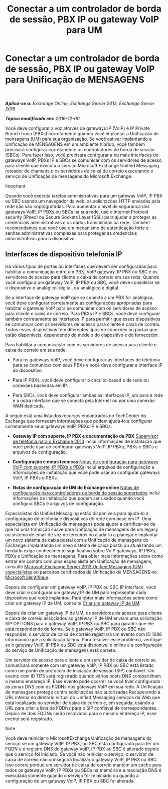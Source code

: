 ﻿---
title: 'Conectar a um controlador de borda de sessão, PBX IP ou gateway VoIP para UM'
TOCTitle: Conectar a um controlador de borda de sessão, PBX IP ou gateway VoIP para Unificação de MENSAGENS
ms:assetid: a7cecf59-b93a-413b-bb88-29f2669ef2cf
ms:mtpsurl: https://technet.microsoft.com/pt-br/library/Bb124084(v=EXCHG.150)
ms:contentKeyID: 50556250
ms.date: 05/22/2018
mtps_version: v=EXCHG.150
ms.translationtype: MT
---

# Conectar a um controlador de borda de sessão, PBX IP ou gateway VoIP para Unificação de MENSAGENS

 

_**Aplica-se a:** Exchange Online, Exchange Server 2013, Exchange Server 2016_

_**Tópico modificado em:** 2016-12-09_

Você deve configurar a voz através de gateways IP (VoIP) e IP Private Branch troca (PBXs) corretamente quando você implantar a Unificação de mensagens (UM) para sua organização. Se você estiver implantando a Unificação de MENSAGENS em um ambiente híbrido, você também precisará configurar corretamente os controladores de borda de sessão (SBCs). Para fazer isso, você precisará configurar a ou mais interfaces do gateways VoIP, PBXs IP e SBCs se comunicar com os servidores de acesso para cliente que executa o serviço Microsoft Exchange Unified Messaging roteador de chamada e os servidores de caixa de correio executando o serviço de Unificação de mensagens do Microsoft Exchange.


> [!IMPORTANT]
> Quando você executa tarefas administrativas para um gateway VoIP, IP PBX ou SBC usando um navegador da web, as solicitações HTTP enviadas pela rede não são criptografadas. Para aumentar o nível de segurança dos gateways VoIP, IP PBXs ou SBCs na sua rede, use o Internet Protocol security (IPsec) ou Secure Sockets Layer (SSL) para ajudar a proteger as credenciais administrativas e os dados transmitidos na rede. Também recomendamos que você use um mecanismo de autenticação forte e senhas administrativas complexas para proteger as credenciais administrativas para o dispositivo.



## Interfaces de dispositivo telefonia IP

Há vários tipos de portas ou interfaces que devem ser configuradas para habilitar a comunicação entre um PBX, VoIP gateway, IP PBX ou SBC e os servidores de acesso para cliente e caixa de correio em sua rede. Quando você configura um gateway VoIP, IP PBX ou SBC, você deve considerar se o dispositivo é analógico, digital, ou analógico e digital.

Se a interface de gateway VoIP que se conecta a um PBX for analógica, você deve configurar corretamente as configurações apropriadas para habilitar o gateway VoIP para se comunicar com os servidores de acesso para cliente e caixa de correio. Para PBXs IP e SBCs, você deve configurar também corretamente as interfaces IP para permitir que esses dispositivos se comunicar com os servidores de acesso para cliente e caixa de correio. Todos esses dispositivos tem diferentes tipos de conexões ou portas que estão disponíveis, dependendo do modelo do dispositivo e do fornecedor.

Para habilitar a comunicação com os servidores de acesso para cliente e caixa de correio em sua rede:

  - Para os gateways VoIP, você deve configurar as interfaces de telefonia para se comunicar com seus PBXs e você deve configurar a interface IP do dispositivo.

  - Para IP PBXs, você deve configurar o circuito-based e de rede ou conexões baseadas em IP.

  - Para SBCs, você deve configurar ambas as interfaces IP, um para a rede e a outra interface que se conecta pela Internet ou por uma conexão WAN dedicada.

A seguir está uma lista dos recursos encontrados no TechCenter do Exchange que fornecem informações que podem ajudá-lo a configurar corretamente seus gateways VoIP, PBXs IP e SBCs:

  - **Gateway IP com suporte, IP PBX e documentação de PBX** [Supervisor de telefonia para o Exchange 2013](telephony-advisor-for-exchange-2013-exchange-2013-help.md) inclui informações de instalação que você pode usar ao configurar gateways VoIP, IP PBXs, PBXs e SBCs e arquivos de configuração.   

  - **Configuração e notas técnicas** [Notas de configuração para gateways VoIP com suporte, IP PBXs e PBXs](configuration-notes-for-supported-voip-gateways-ip-pbxs-and-pbxs-exchange-2013-help.md) inclui arquivos de configuração e informações de instalação que você pode usar ao configurar gateways VoIP, IP PBXs e PBXs.   

  - **Notas de configuração de UM do Exchange online** [Notas de configuração para controladores de borda de sessão suportados](configuration-notes-for-supported-session-border-controllers-exchange-2013-help.md) inclui informações de instalação que podem ser usados quando você configura SBCs e arquivos de configuração.   

Especialistas do Unified Messaging estão disponíveis para ajudá-lo a configuração de telefonia e dispositivos de rede com base em IP. Uma especialista em Unificação de mensagens pode ajudar a certificar-se de que há uma transição suave para Unificação de mensagens de um legacy ou sistema de email de voz de terceiros ou ajudá-lo a planejar e implantar um novo sistema de caixa postal com a Unificação de mensagens do Exchange. Implantando um novo sistema de caixa postal ou atualizando um herdado exige conhecimento significativo sobre VoIP gateways, IP PBXs, PBXs e Unificação de mensagens. Para obter mais informações sobre como entrar em contato com uma especialista em Unificação de mensagens, consulte [Microsoft Exchange Server 2013 Unified Messaging (UM) especialistas](http://go.microsoft.com/fwlink/p/?linkid=262708) ou parceiros certificados da Unificação de MENSAGENS no [Microsoft identifique](https://go.microsoft.com/fwlink/p/?linkid=261951).

Depois de configurar um gateway VoIP, IP PBX ou SBC IP interface, você deve criar e configurar um gateway IP de UM para representar cada dispositivo que você implantou. Para obter mais informações sobre como criar um gateway IP de UM, consulte [Criar um gateway IP de UM](create-a-um-ip-gateway-exchange-2013-help.md).

Depois de criar um gateway IP de UM, os servidores de acesso para cliente e caixa de correio associados ao gateway IP de UM enviam uma solicitação SIP OPTIONS para o gateway VoIP, IP PBX ou SBC para garantir que ele está respondendo de forma. Se o gateway VoIP, IP PBX ou SBC não responder, o servidor de caixa de correio registrará um evento com ID 1088 informando que a solicitação falhou. Para resolver esse problema, verifique se o gateway VoIP, IP PBX ou SBC está disponível e online e a configuração do serviço de Unificação de mensagens está correta.

Um servidor de acesso para cliente e um servidor de caixa de correio se comunicará somente com um gateway VoIP, IP PBX ou SBC está listado como um ponto de protocolo de iniciação de sessão (SIP) confiável. Um evento com ID 1175 será registrado quando vários hosts DNS compartilham o mesmo endereço IP. Esse evento pode ocorrer se você tiver configurado as zonas DNS com os FQDNs dos gateways VoIP em sua rede. A Unificação de mensagens protege contra solicitações não autorizadas Recuperando a URL interna do diretório virtual do Unified Messaging serviços da Web que está localizado no servidor de caixa de correio e, em seguida, usando a URL para criar a lista de FQDNs para o SIP confiável de correspondentes. Depois de dois FQDNs serão resolvidos para o mesmo endereço IP, esse evento será registrado.


> [!NOTE]
> Você deve reiniciar o MicrosoftExchange Unificação de mensagens do serviço se um gateway VoIP, IP PBX, ou SBC está configurado para ter um FQDN e o registro DNS do gateway VoIP, IP PBX ou SBC é alterado depois que o serviço foi iniciado. Se você não reiniciar o serviço, o servidor de caixa de correio não conseguirá localizar o gateway VoIP, IP PBX ou SBC. Isso ocorre porque um servidor de caixa de correio mantém um cache para todos os gateways VoIP, IP PBXs ou SBCs na memória e a resolução DNS é executada somente quando o serviço for reiniciado ou quando a configuração de um gateway VoIP, IP PBX ou SBC foi alterada.


